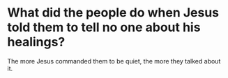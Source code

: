 # What did the people do when Jesus told them to tell no one about his healings?

The more Jesus commanded them to be quiet, the more they talked about it.
